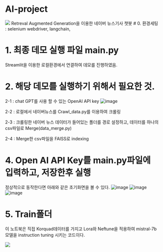 # AI-project
<img src="https://capsule-render.vercel.app/api?type=wave&color=BDBDC8&height=150&section=header&text=RAG를 이용한 뉴스기사 챗봇&fontSize=20" />
Retreval Augmented Generation을 이용한 네이버 뉴스기사 챗봇
# 0. 환경세팅 : selenium webdriver, langchain, 

# 1. 최종 데모 실행 파일 main.py

   Streamlit을 이용한 로컬환경에서 연결하여 데모를 진행하였음.

# 2. 해당 데모를 실행하기 위해서 필요한 것.

  2-1 : chat GPT를 사용 할 수 있는 OpenAI API key
 ![image](https://github.com/MyungKyuKim/AI-project/assets/71568851/f88c60b8-9d8a-407c-8939-04c0128b4105)


  2-2 : 로컬에서 네이버뉴스를 Crawl_data.py를 이용하여 크롤링


  2-3 : 크롤링한 네이버 뉴스 데이터가 들어있는 폴더를 경로 설정하고, 데이터를 하나의 csv파일로 Merge(data_merge.py)


  2-4 : Merge한 csv파일을 FAISS로 indexing

# 4. Open AI API Key를 main.py파일에 입력하고, 저장한후 실행 
 정상적으로 동작한다면 아래와 같은 초기화면을 볼 수 있다.
 ![image](https://github.com/MyungKyuKim/AI-project/assets/71568851/4788084c-43dc-4094-8399-c774073f3052)
 ![image](https://github.com/MyungKyuKim/AI-project/assets/71568851/30ed412e-137f-4e13-8de3-b45c3453be9f)
 ![image](https://github.com/MyungKyuKim/AI-project/assets/71568851/a4085fe3-8eb2-4b6e-8883-81d945b14c5b)

# 5. Train폴더
 이 노트북은 직접 Korquad데이터를 가지고 Lora와 Neftune을 적용하여 mistral-7b모델을 instruction tuning 시키는 코드이다. 

  
<img src="https://capsule-render.vercel.app/api?type=wave&color=BDBDC8&height=150&section=footer&text=RAG를 이용한 뉴스기사 챗봇&fontSize=20" />
